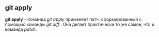 ## git apply

**git apply** - Команда *git apply* применяет патч, сформированный с помощью команды *git diff* . Она делает практически то же самое, что и команда *patch*.

